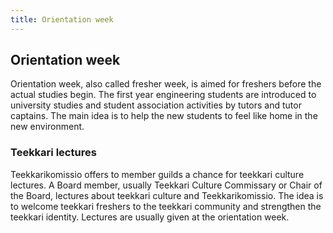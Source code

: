```yaml
---
title: Orientation week
---
```

## Orientation week

Orientation week, also called fresher week, is aimed for freshers before the actual studies begin. The first year engineering students are introduced to university studies and student association activities by tutors and tutor captains. The main idea is to help the new students to feel like home in the new environment.

### Teekkari lectures

Teekkarikomissio offers to member guilds a chance for teekkari culture lectures. A Board member, usually Teekkari Culture Commissary or Chair of the Board, lectures about teekkari culture and Teekkarikomissio. The idea is to welcome teekkari freshers to the teekkari community and strengthen the teekkari identity. Lectures are usually given at the orientation week.
